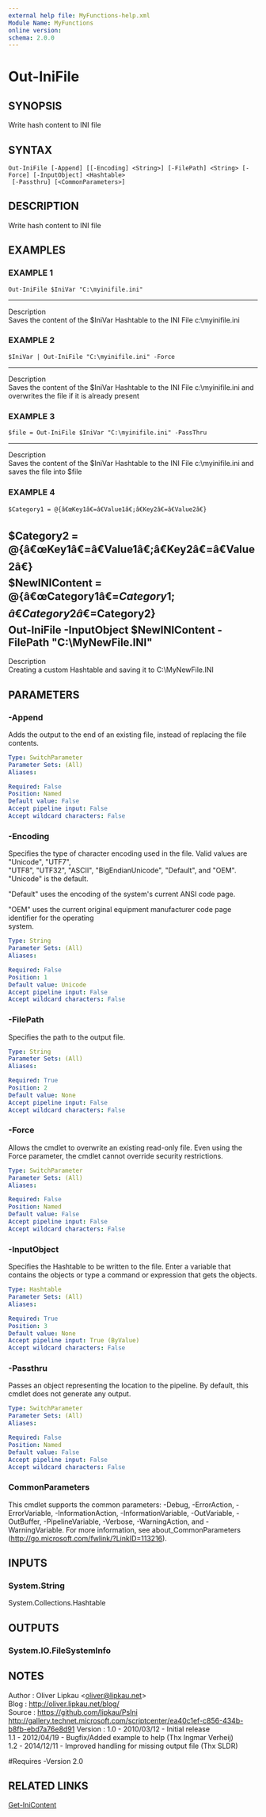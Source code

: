 ```yaml
---
external help file: MyFunctions-help.xml
Module Name: MyFunctions
online version:
schema: 2.0.0
---
```


# Out-IniFile

## SYNOPSIS
Write hash content to INI file

## SYNTAX

```
Out-IniFile [-Append] [[-Encoding] <String>] [-FilePath] <String> [-Force] [-InputObject] <Hashtable>
 [-Passthru] [<CommonParameters>]
```

## DESCRIPTION
Write hash content to INI file

## EXAMPLES

### EXAMPLE 1
```
Out-IniFile $IniVar "C:\myinifile.ini"
```

-----------  
Description  
Saves the content of the $IniVar Hashtable to the INI File c:\myinifile.ini

### EXAMPLE 2
```
$IniVar | Out-IniFile "C:\myinifile.ini" -Force
```

-----------  
Description  
Saves the content of the $IniVar Hashtable to the INI File c:\myinifile.ini and overwrites the file if it is already present

### EXAMPLE 3
```
$file = Out-IniFile $IniVar "C:\myinifile.ini" -PassThru
```

-----------  
Description  
Saves the content of the $IniVar Hashtable to the INI File c:\myinifile.ini and saves the file into $file

### EXAMPLE 4
```
$Category1 = @{â€œKey1â€=â€Value1â€;â€Key2â€=â€Value2â€}
```

$Category2 = @{â€œKey1â€=â€Value1â€;â€Key2â€=â€Value2â€}  
$NewINIContent = @{â€œCategory1â€=$Category1;â€Category2â€=$Category2}  
Out-IniFile -InputObject $NewINIContent -FilePath "C:\MyNewFile.INI"  
-----------  
Description  
Creating a custom Hashtable and saving it to C:\MyNewFile.INI

## PARAMETERS

### -Append
Adds the output to the end of an existing file, instead of replacing the file contents.

```yaml
Type: SwitchParameter
Parameter Sets: (All)
Aliases:

Required: False
Position: Named
Default value: False
Accept pipeline input: False
Accept wildcard characters: False
```

### -Encoding
Specifies the type of character encoding used in the file.
Valid values are "Unicode", "UTF7",  
 "UTF8", "UTF32", "ASCII", "BigEndianUnicode", "Default", and "OEM".
"Unicode" is the default.
 
  
"Default" uses the encoding of the system's current ANSI code page. 
 
  
"OEM" uses the current original equipment manufacturer code page identifier for the operating   
system.

```yaml
Type: String
Parameter Sets: (All)
Aliases:

Required: False
Position: 1
Default value: Unicode
Accept pipeline input: False
Accept wildcard characters: False
```

### -FilePath
Specifies the path to the output file.

```yaml
Type: String
Parameter Sets: (All)
Aliases:

Required: True
Position: 2
Default value: None
Accept pipeline input: False
Accept wildcard characters: False
```

### -Force
Allows the cmdlet to overwrite an existing read-only file.
Even using the Force parameter, the cmdlet cannot override security restrictions.

```yaml
Type: SwitchParameter
Parameter Sets: (All)
Aliases:

Required: False
Position: Named
Default value: False
Accept pipeline input: False
Accept wildcard characters: False
```

### -InputObject
Specifies the Hashtable to be written to the file.
Enter a variable that contains the objects or type a command or expression that gets the objects.

```yaml
Type: Hashtable
Parameter Sets: (All)
Aliases:

Required: True
Position: 3
Default value: None
Accept pipeline input: True (ByValue)
Accept wildcard characters: False
```

### -Passthru
Passes an object representing the location to the pipeline.
By default, this cmdlet does not generate any output.

```yaml
Type: SwitchParameter
Parameter Sets: (All)
Aliases:

Required: False
Position: Named
Default value: False
Accept pipeline input: False
Accept wildcard characters: False
```

### CommonParameters
This cmdlet supports the common parameters: -Debug, -ErrorAction, -ErrorVariable, -InformationAction, -InformationVariable, -OutVariable, -OutBuffer, -PipelineVariable, -Verbose, -WarningAction, and -WarningVariable.
For more information, see about_CommonParameters (http://go.microsoft.com/fwlink/?LinkID=113216).

## INPUTS

### System.String  
System.Collections.Hashtable

## OUTPUTS

### System.IO.FileSystemInfo

## NOTES
Author        : Oliver Lipkau \<oliver@lipkau.net\>  
Blog        : http://oliver.lipkau.net/blog/  
Source        : https://github.com/lipkau/PsIni 
              http://gallery.technet.microsoft.com/scriptcenter/ea40c1ef-c856-434b-b8fb-ebd7a76e8d91 
Version        : 1.0 - 2010/03/12 - Initial release  
              1.1 - 2012/04/19 - Bugfix/Added example to help (Thx Ingmar Verheij)  
              1.2 - 2014/12/11 - Improved handling for missing output file (Thx SLDR) 
  
#Requires -Version 2.0

## RELATED LINKS

[Get-IniContent]()

